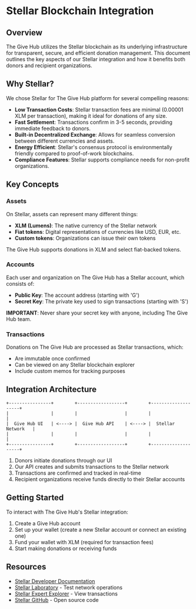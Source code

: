 # Stellar Blockchain Integration

## Overview

The Give Hub utilizes the Stellar blockchain as its underlying infrastructure for transparent, secure, and efficient donation management. This document outlines the key aspects of our Stellar integration and how it benefits both donors and recipient organizations.

## Why Stellar?

We chose Stellar for The Give Hub platform for several compelling reasons:

- **Low Transaction Costs**: Stellar transaction fees are minimal (0.00001 XLM per transaction), making it ideal for donations of any size.
- **Fast Settlement**: Transactions confirm in 3-5 seconds, providing immediate feedback to donors.
- **Built-in Decentralized Exchange**: Allows for seamless conversion between different currencies and assets.
- **Energy Efficient**: Stellar's consensus protocol is environmentally friendly compared to proof-of-work blockchains.
- **Compliance Features**: Stellar supports compliance needs for non-profit organizations.

## Key Concepts

### Assets

On Stellar, assets can represent many different things:

- **XLM (Lumens)**: The native currency of the Stellar network
- **Fiat tokens**: Digital representations of currencies like USD, EUR, etc.
- **Custom tokens**: Organizations can issue their own tokens

The Give Hub supports donations in XLM and select fiat-backed tokens.

### Accounts

Each user and organization on The Give Hub has a Stellar account, which consists of:

- **Public Key**: The account address (starting with 'G')
- **Secret Key**: The private key used to sign transactions (starting with 'S')

**IMPORTANT**: Never share your secret key with anyone, including The Give Hub team.

### Transactions

Donations on The Give Hub are processed as Stellar transactions, which:

- Are immutable once confirmed
- Can be viewed on any Stellar blockchain explorer
- Include custom memos for tracking purposes

## Integration Architecture

```
+----------------+        +------------------+        +--------------------+
|                |        |                  |        |                    |
|  Give Hub UI   | <----> |  Give Hub API    | <----> |  Stellar Network   |
|                |        |                  |        |                    |
+----------------+        +------------------+        +--------------------+
```

1. Donors initiate donations through our UI
2. Our API creates and submits transactions to the Stellar network
3. Transactions are confirmed and tracked in real-time
4. Recipient organizations receive funds directly to their Stellar accounts

## Getting Started

To interact with The Give Hub's Stellar integration:

1. Create a Give Hub account
2. Set up your wallet (create a new Stellar account or connect an existing one)
3. Fund your wallet with XLM (required for transaction fees)
4. Start making donations or receiving funds

## Resources

- [Stellar Developer Documentation](https://developers.stellar.org/docs)
- [Stellar Laboratory](https://laboratory.stellar.org) - Test network operations
- [Stellar Expert Explorer](https://stellar.expert/explorer/public) - View transactions
- [Stellar GitHub](https://github.com/stellar) - Open source code